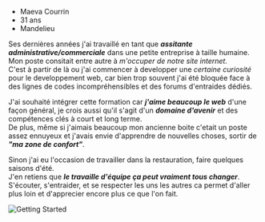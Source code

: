 * Maeva Courrin  
* 31 ans  
* Mandelieu

Ses dernières années j'ai travaillé en tant que **_assitante administrative/commerciale_** dans une petite entreprise à taille humaine.  
Mon poste consitait entre autre à _m'occuper de notre site internet._  
C'est à partir de là ou j'ai commencer à developper une _certaine curiosité_ pour le developpement web, car bien trop souvent j'ai été bloquée face à des lignes de codes incompréhensibles et des forums d'entraides dédiés.  

J'ai souhaité intégrer cette formation car **_j'aime beaucoup le web_** d'une façon général, je crois aussi qu'il s'agit d'un **_domaine d'avenir_** et des compétences clés à court et long terme.  
De plus, même si j'aimais beaucoup mon ancienne boite c'etait un poste assez ennuyeux et j'avais envie d'apprendre de nouvelles choses, sortir de **_"ma zone de confort"_**.    

Sinon j'ai eu l'occasion de travailler dans la restauration, faire quelques saisons d'été.  
J'en retiens que **_le travaille d'équipe ça peut vraiment tous changer_**.  
S'écouter, s'entraider, et se respecter les uns les autres ca permet d'aller plus loin et d'apprecier encore plus ce que l'on fait. 

![Getting Started](https://www.perlesandco.com/images/product/2/4/3/243792_full/im-Ecusson-Thermocollant-54x27-mm-Main-Doigts-signe-Peace-and-love-x1.jpg)